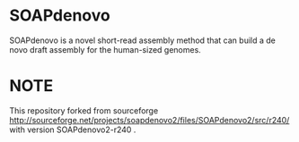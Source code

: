 SOAPdenovo
==========

SOAPdenovo is a novel short-read assembly method that can build a de novo draft assembly for the human-sized genomes.


NOTE
===

This repository forked from sourceforge   http://sourceforge.net/projects/soapdenovo2/files/SOAPdenovo2/src/r240/ with version SOAPdenovo2-r240 .

